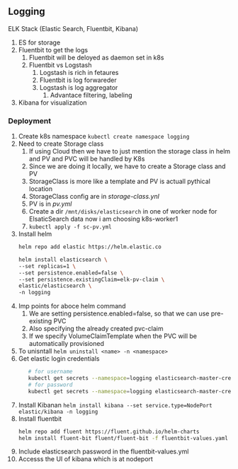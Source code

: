 ## Logging

ELK Stack (Elastic Search, Fluentbit, Kibana)

1. ES for storage
2. Fluentbit to get the logs
   1. Fluentbit will be deloyed as daemon set in k8s
   2. Fluentbit vs Logstash
      1. Logstash is rich in fetaures
      2. Fluentbit is log forwareder
      3. Logstash is log aggregator
         1. Advantace filtering, labeling
3. Kibana for visualization

### Deployment

1. Create k8s namespace `kubectl create namespace logging`
2. Need to create Storage class
   1. If using Cloud then we have to just mention the storage class in helm and PV and PVC will be handled by K8s
   2. Since we are doing it locally, we have to create a Storage class and PV
   3. StorageClass is more like a template and PV is actuall pythical location  
   4. StorageClass config are in *storage-class.ynl*
   5. PV is in *pv.yml*
   6. Create a dir `/mnt/disks/elasticsearch` in one of worker node for ElsaticSearch data now i am choosing k8s-worker1
   7. `kubectl apply -f sc-pv.yml`
3. Install helm
   ```bash
   helm repo add elastic https://helm.elastic.co

   helm install elasticsearch \
   --set replicas=1 \
   --set persistence.enabled=false \
   --set persistence.existingClaim=elk-pv-claim \
   elastic/elasticsearch \
   -n logging
   ```
4. Imp points for aboce helm command
   1. We are setting persistence.enabled=false, so that we can use pre-existing PVC
   2. Also specifying the already created pvc-claim
   3. If we specify VolumeClaimTemplate when the PVC will be automatically provisioned
5. To unisntall `helm uninstall <name> -n <namespace>`
6. Get elastic login credentials
   ```bash
      # for username
      kubectl get secrets --namespace=logging elasticsearch-master-credentials -ojsonpath='{.data.username}' | base64 -d
      # for password
      kubectl get secrets --namespace=logging elasticsearch-master-credentials -ojsonpath='{.data.password}' | base64 -d
   ```
7. Install Kibanan `helm install kibana --set service.type=NodePort elastic/kibana -n logging`
8. Install fluentbit
    ```bash
    helm repo add fluent https://fluent.github.io/helm-charts
    helm install fluent-bit fluent/fluent-bit -f fluentbit-values.yaml -n logging
    ```
9. Include elasticsearch password in the fluentbit-values.yml
10. Accesss the UI of kibana which is at nodeport
